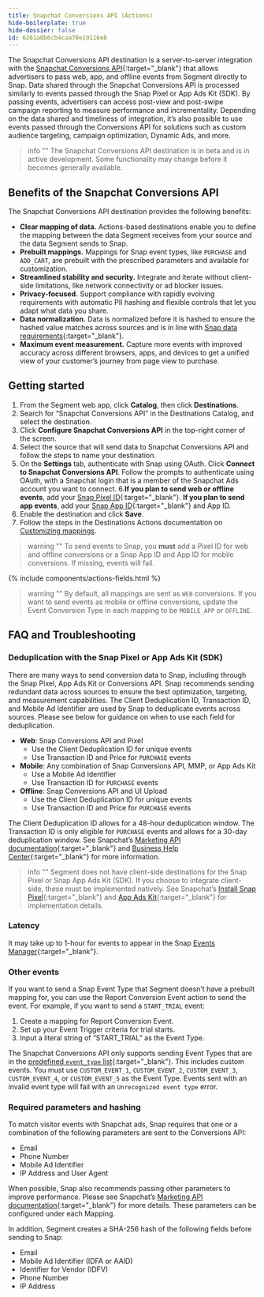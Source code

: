 ```yaml
---
title: Snapchat Conversions API (Actions)
hide-boilerplate: true
hide-dossier: false
id: 6261a8b6cb4caa70e19116e8
---
```


The Snapchat Conversions API destination is a server-to-server integration with the [Snapchat Conversions API](https://marketingapi.snapchat.com/docs/conversion.html#conversions-api){:target="_blank"} that allows advertisers to pass web, app, and offline events from Segment directly to Snap. Data shared through the Snapchat Conversions API is processed similarly to events passed through the Snap Pixel or App Ads Kit (SDK). By passing events, advertisers can access post-view and post-swipe campaign reporting to measure performance and incrementality. Depending on the data shared and timeliness of integration, it’s also possible to use events passed through the Conversions API for solutions such as custom audience targeting, campaign optimization, Dynamic Ads, and more.

> info ""
> The Snapchat Conversions API destination is in beta and is in active development. Some functionality may change before it becomes generally available.

## Benefits of the Snapchat Conversions API
The Snapchat Conversions API destination provides the following benefits:
- **Clear mapping of data.** Actions-based destinations enable you to define the mapping between the data Segment receives from your source and the data Segment sends to Snap.
- **Prebuilt mappings.** Mappings for Snap event types, like `PURCHASE` and `ADD_CART`, are prebuilt with the prescribed parameters and available for customization.
- **Streamlined stability and security.** Integrate and iterate without client-side limitations, like network connectivity or ad blocker issues.
- **Privacy-focused.** Support compliance with rapidly evolving requirements with automatic PII hashing and flexible controls that let you adapt what data you share.
- **Data normalization.** Data is normalized before it is hashed to ensure the hashed value matches across sources and is in line with [Snap data requirements](https://marketingapi.snapchat.com/docs/conversion.html#conversions-api-concepts){:target="_blank"}.
- **Maximum event measurement.** Capture more events with improved accuracy across different browsers, apps, and devices to get a unified view of your customer’s journey from page view to purchase.

## Getting started
1. From the Segment web app, click **Catalog**, then click **Destinations**.
2. Search for “Snapchat Conversions API” in the Destinations Catalog, and select the destination.
3. Click **Configure Snapchat Conversions API** in the top-right corner of the screen.
4. Select the source that will send data to Snapchat Conversions API and follow the steps to name your destination.
5. On the **Settings** tab, authenticate with Snap using OAuth. Click **Connect to Snapchat Conversions API**. Follow the prompts to authenticate using OAuth, with a Snapchat login that is a member of the Snapchat Ads account you want to connect.
6.**If you plan to send web or offline events**, add your [Snap Pixel ID](https://businesshelp.snapchat.com/s/article/pixel-website-install?language=en_US){:target="_blank"}. **If you plan to send app events**, add your [Snap App ID](https://businesshelp.snapchat.com/s/article/snap-app-id?language=en_US​){:target="_blank"} and App ID.
7. Enable the destination and click **Save**.
8. Follow the steps in the Destinations Actions documentation on [Customizing mappings](/docs/connections/destinations/actions/#customizing-mappings).

> warning ""
> To send events to Snap, you **must** add a Pixel ID for web and offline conversions or a Snap App ID and App ID for mobile conversions. If missing, events will fail.

{% include components/actions-fields.html %}

> warning ""
> By default, all mappings are sent as `WEB` conversions. If you want to send events as mobile or offline conversions, update the Event Conversion Type in each mapping to be `MOBILE_APP` or `OFFLINE`.

## FAQ and Troubleshooting

### Deduplication with the Snap Pixel or App Ads Kit (SDK)
There are many ways to send conversion data to Snap, including through the Snap Pixel, App Ads Kit or Conversions API. Snap recommends sending redundant data across sources to ensure the best optimization, targeting, and measurement capabilities. The Client Deduplication ID, Transaction ID, and Mobile Ad Identifier are used by Snap to deduplicate events across sources. Please see below for guidance on when to use each field for deduplication.
- **Web**: Snap Conversions API and PixeI
    - Use the Client Deduplication ID for unique events
    - Use Transaction ID and Price for `PURCHASE` events
- **Mobile**: Any combination of Snap Conversions API, MMP, or App Ads Kit
    - Use a Mobile Ad Identifier
    - Use Transaction ID for `PURCHASE` events
- **Offline**: Snap Conversions API and UI Upload
    - Use the Client Deduplication ID for unique events
    - Use Transaction ID and Price for `PURCHASE` events

The Client Deduplication ID allows for a 48-hour deduplication window. The Transaction ID is only eligible for `PURCHASE` events and allows for a 30-day deduplication window. See Snapchat’s [Marketing API documentation](https://marketingapi.snapchat.com/docs/conversion.html#deduplication){:target="_blank"} and [Business Help Center](https://businesshelp.snapchat.com/s/article/event-deduplication?language=en_US){:target="_blank"} for more information.

> info ""
> Segment does not have client-side destinations for the Snap Pixel or Snap App Ads Kit (SDK). If you choose to integrate client-side, these must be implemented natively. See Snapchat’s [Install Snap Pixel](https://businesshelp.snapchat.com/s/article/pixel-website-install?language=en_US){:target="_blank"} and [App Ads Kit](https://businesshelp.snapchat.com/s/article/app-ads-kit?language=en_US){:target="_blank"} for implementation details.

### Latency
It may take up to 1-hour for events to appear in the Snap [Events Manager](https://businesshelp.snapchat.com/s/article/events-manager?language=en_US){:target="_blank"}.

### Other events
If you want to send a Snap Event Type that Segment doesn’t have a prebuilt mapping for, you can use the Report Conversion Event action to send the event. For example, if you want to send a `START_TRIAL` event:
1. Create a mapping for Report Conversion Event.
2. Set up your Event Trigger criteria for trial starts.
3. Input a literal string of “START_TRIAL” as the Event Type.

The Snapchat Conversions API only supports sending Event Types that are in the [predefined `event_type` list](https://marketingapi.snapchat.com/docs/conversion.html#conversion-parameters){:target="_blank"}. This includes custom events. You must use `CUSTOM_EVENT_1`, `CUSTOM_EVENT_2`, `CUSTOM_EVENT_3`, `CUSTOM_EVENT_4`, or `CUSTOM_EVENT_5` as the Event Type. Events sent with an invalid event type will fail with an `Unrecognized event type` error.

### Required parameters and hashing
To match visitor events with Snapchat ads, Snap requires that one or a combination of the following parameters are sent to the Conversions API:
- Email
- Phone Number
- Mobile Ad Identifier
- IP Address and User Agent

When possible, Snap also recommends passing other parameters to improve performance. Please see Snapchat’s [Marketing API documentation](https://marketingapi.snapchat.com/docs/conversion.html#parameters-for-event-type-platform){:target="_blank"} for more details. These parameters can be configured under each Mapping.

In addition, Segment creates a SHA-256 hash of the following fields before sending to Snap:
- Email
- Mobile Ad Identifier (IDFA or AAID)
- Identifier for Vendor (IDFV)
- Phone Number
- IP Address

